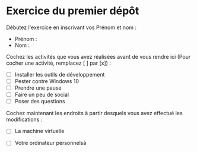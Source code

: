 # Exercice du premier dépôt

 Débutez l'exercice en inscrivant vos Prénom et nom :

 - Prénom : 
 - Nom : 

 Cochez les activités que vous avez réalisées avant de vous rendre ici (Pour cocher une activité, remplacez [ ] par [x]) :

 - [ ] Installer les outils de développement
 - [ ] Pester contre Windows 10
 - [ ] Prendre une pause
 - [ ] Faire un peu de social
 - [ ] Poser des questions

 Cochez maintenant les endroits à partir desquels vous avez effectué les modifications :

 - [ ] La machine virtuelle
 - [ ] Votre ordinateur personnelsà
 
